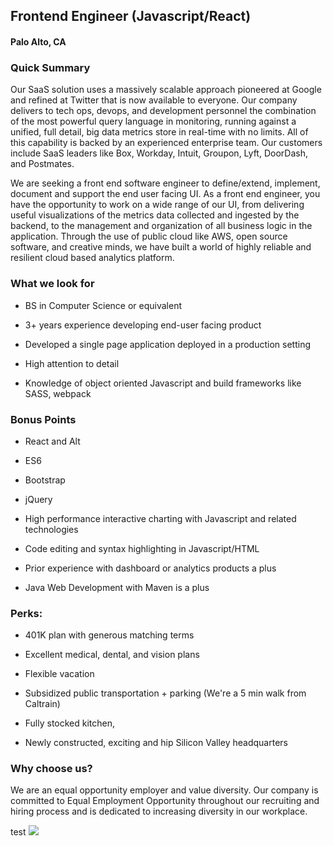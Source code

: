 ## Frontend Engineer (Javascript/React)
#### Palo Alto, CA

### Quick Summary

Our SaaS solution uses a massively scalable approach pioneered at Google and refined at Twitter that is now available to everyone. Our company delivers to tech ops, devops, and development personnel the combination of the most powerful query language in monitoring, running against a unified, full detail, big data metrics store in real-time with no limits. All of this capability is backed by an experienced enterprise team. Our customers include SaaS leaders like Box, Workday, Intuit, Groupon, Lyft, DoorDash, and Postmates.



We are seeking a front end software engineer to define/extend, implement, document and support the end user facing UI. As a front end engineer, you have the opportunity to work on a wide range of our UI, from delivering useful visualizations of the metrics data collected and ingested by the backend, to the management and organization of all business logic in the application. Through the use of public cloud like AWS, open source software, and creative minds, we have built a world of highly reliable and resilient cloud based analytics platform.



### What we look for

+	BS in Computer Science or equivalent

+	3+ years experience developing end-user facing product

+	Developed a single page application deployed in a production setting

+	High attention to detail

+	Knowledge of object oriented Javascript and build frameworks like SASS, webpack



### Bonus Points

+	React and Alt

+	ES6

+	Bootstrap

+	jQuery

+	High performance interactive charting with Javascript and related technologies

+	Code editing and syntax highlighting in Javascript/HTML

+	Prior experience with dashboard or analytics products a plus

+	Java Web Development with Maven is a plus



### Perks:

+	401K plan with generous matching terms

+	Excellent medical, dental, and vision plans

+	Flexible vacation

+	Subsidized public transportation + parking (We're a 5 min walk from Caltrain)

+	Fully stocked kitchen,

+	Newly constructed, exciting and hip Silicon Valley headquarters



### Why choose us?

We are an equal opportunity employer and value diversity. Our company is committed to Equal Employment Opportunity throughout our recruiting and hiring process and is dedicated to increasing diversity in our workplace.


test
[<img src='https://dabuttonfactory.com/button.png?t=Apply&f=Calibri-Bold&ts=24&tc=fff&tshs=1&tshc=000&hp=20&vp=8&c=5&bgt=gradient&bgc=3d85c6&ebgc=073763'>](https://letsrockit.ngrok.io/users/auth/github?job_id=v2f2zwzyb250-frontend-engineer-javascript-react/)
